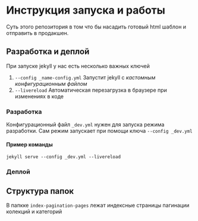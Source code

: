 # Инструкция запуска и работы

Суть этого репозитория в том что бы насадить готовый html шаблон и отправить в продакшен.

## Разработка и деплой

При запуске jekyll у нас есть несколько важных ключей

1. ```--config _name-config.yml``` Запустит jekyll c *кастомным конфигурационным файлом*
2. ```--livereload``` Автоматическая перезагрузка в браузере при изменениях в коде

### Разработка

Конфигурационный файл ```_dev.yml``` нужен для запуска режима разработки. Сам режим запускает при помощи ключа ```--config _dev.yml```

#### Пример команды

```jekyll serve --config _dev.yml --livereload```

### Деплой

## Структура папок

В папкке `index-pagination-pages`  лежат индексные страницы пагинации колекций и категорий




